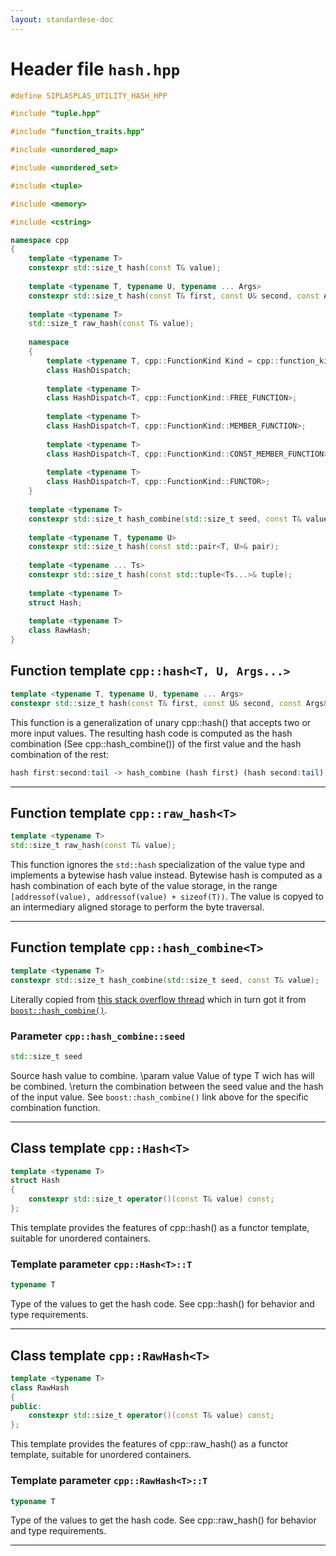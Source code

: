 ```yaml
---
layout: standardese-doc
---
```


# Header file `hash.hpp`

``` cpp
#define SIPLASPLAS_UTILITY_HASH_HPP 

#include "tuple.hpp"

#include "function_traits.hpp"

#include <unordered_map>

#include <unordered_set>

#include <tuple>

#include <memory>

#include <cstring>

namespace cpp
{
    template <typename T>
    constexpr std::size_t hash(const T& value);
    
    template <typename T, typename U, typename ... Args>
    constexpr std::size_t hash(const T& first, const U& second, const Args&... tail);
    
    template <typename T>
    std::size_t raw_hash(const T& value);
    
    namespace 
    {
        template <typename T, cpp::FunctionKind Kind = cpp::function_kind<T>()>
        class HashDispatch;
        
        template <typename T>
        class HashDispatch<T, cpp::FunctionKind::FREE_FUNCTION>;
        
        template <typename T>
        class HashDispatch<T, cpp::FunctionKind::MEMBER_FUNCTION>;
        
        template <typename T>
        class HashDispatch<T, cpp::FunctionKind::CONST_MEMBER_FUNCTION>;
        
        template <typename T>
        class HashDispatch<T, cpp::FunctionKind::FUNCTOR>;
    }
    
    template <typename T>
    constexpr std::size_t hash_combine(std::size_t seed, const T& value);
    
    template <typename T, typename U>
    constexpr std::size_t hash(const std::pair<T, U>& pair);
    
    template <typename ... Ts>
    constexpr std::size_t hash(const std::tuple<Ts...>& tuple);
    
    template <typename T>
    struct Hash;
    
    template <typename T>
    class RawHash;
}
```

## Function template `cpp::hash<T, U, Args...>`<a id="cpp::hash<T, U, Args...>"></a>

``` cpp
template <typename T, typename U, typename ... Args>
constexpr std::size_t hash(const T& first, const U& second, const Args&... tail);
```

This function is a generalization of unary cpp::hash() that accepts two or more input values. The resulting hash code is computed as the hash combination (See cpp::hash\_combine()) of the first value and the hash combination of the rest:

``` haskell
hash first:second:tail -> hash_combine (hash first) (hash second:tail)
```

-----

## Function template `cpp::raw_hash<T>`<a id="cpp::raw_hash<T>"></a>

``` cpp
template <typename T>
std::size_t raw_hash(const T& value);
```

This function ignores the `std::hash` specialization of the value type and implements a bytewise hash value instead. Bytewise hash is computed as a hash combination of each byte of the value storage, in the range `[addressof(value), addressof(value) + sizeof(T))`. The value is copyed to an intermediary aligned storage to perform the byte traversal.

-----

## Function template `cpp::hash_combine<T>`<a id="cpp::hash_combine<T>"></a>

``` cpp
template <typename T>
constexpr std::size_t hash_combine(std::size_t seed, const T& value);
```

Literally copied from [this stack overflow thread](http://stackoverflow.com/questions/7110301/generic-hash-for-tuples-in-unordered-map-unordered-set) which in turn got it from [`boost::hash_combine()`](http://www.boost.org/doc/libs/1_35_0/doc/html/boost/hash_combine_id241013.html).

### Parameter `cpp::hash_combine::seed`<a id="cpp::hash_combine::seed"></a>

``` cpp
std::size_t seed
```

Source hash value to combine. \\param value Value of type T wich has will be combined. \\return the combination between the seed value and the hash of the input value. See `boost::hash_combine()` link above for the specific combination function.

-----

## Class template `cpp::Hash<T>`<a id="cpp::Hash<T>"></a>

``` cpp
template <typename T>
struct Hash
{
    constexpr std::size_t operator()(const T& value) const;
};
```

This template provides the features of cpp::hash() as a functor template, suitable for unordered containers.

### Template parameter `cpp::Hash<T>::T`<a id="cpp::Hash<T>::T"></a>

``` cpp
typename T
```

Type of the values to get the hash code. See cpp::hash() for behavior and type requirements.

-----

## Class template `cpp::RawHash<T>`<a id="cpp::RawHash<T>"></a>

``` cpp
template <typename T>
class RawHash
{
public:
    constexpr std::size_t operator()(const T& value) const;
};
```

This template provides the features of cpp::raw\_hash() as a functor template, suitable for unordered containers.

### Template parameter `cpp::RawHash<T>::T`<a id="cpp::RawHash<T>::T"></a>

``` cpp
typename T
```

Type of the values to get the hash code. See cpp::raw\_hash() for behavior and type requirements.

-----
